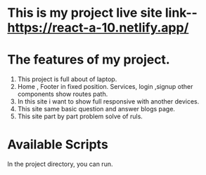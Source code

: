 # This is my project live site link-- https://react-a-10.netlify.app/

# The features of my project.
1. This project is full about of laptop.
2. Home , Footer in fixed position. Services, login ,signup other components show routes path.
3. In this site i want to show full responsive with another devices.
4. This site same basic question and answer blogs page.
5. This site part by part problem solve of ruls.

# Available Scripts
In the project directory, you can run.